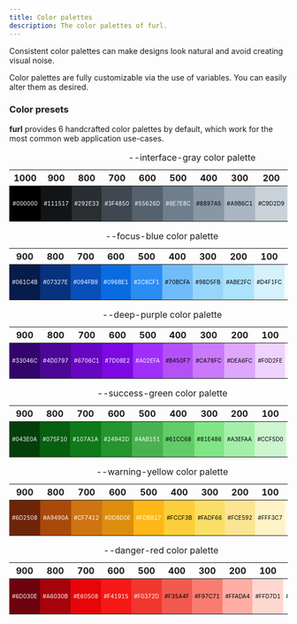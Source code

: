 ```yaml
---
title: Color palettes
description: The color palettes of furl.
---
```


Consistent color palettes can make designs look natural and avoid creating visual noise.

Color palettes are fully customizable via the use of variables. You can easily alter them as desired.

### Color presets

**furl** provides 6 handcrafted color palettes by default, which work for the most common web application use-cases.

<table class='fixed-table'>
  <caption><span class='font-c'>--interface-gray</span> color palette</caption>
  <thead>
    <tr>
      <th style='text-align:center'>1000</th>
      <th style='text-align:center'>900</th>
      <th style='text-align:center'>800</th>
      <th style='text-align:center'>700</th>
      <th style='text-align:center'>600</th>
      <th style='text-align:center'>500</th>
      <th style='text-align:center'>400</th>
      <th style='text-align:center'>300</th>
      <th style='text-align:center'>200</th>
      <th style='text-align:center'>100</th>
      <th style='text-align:center'>50</th>
      <th style='text-align:center'>0</th>
    </tr>
  </thead>
  <tbody>
    <tr>
      <td class='font-c' style='font-size: 10px; background-color: #000000; color: #ffffff; height: 64px; text-align: center'>#000000</td>
      <td class='font-c' style='font-size: 10px; background-color: #111517; color: #ffffff; height: 64px; text-align: center'>#111517</td>
      <td class='font-c' style='font-size: 10px; background-color: #292E33; color: #ffffff; height: 64px; text-align: center'>#292E33</td>
      <td class='font-c' style='font-size: 10px; background-color: #3F4850; color: #ffffff; height: 64px; text-align: center'>#3F4850</td>
      <td class='font-c' style='font-size: 10px; background-color: #55626D; color: #ffffff; height: 64px; text-align: center'>#55626D</td>
      <td class='font-c' style='font-size: 10px; background-color: #6E7E8C; color: #ffffff; height: 64px; text-align: center'>#6E7E8C</td>
      <td class='font-c' style='font-size: 10px; background-color: #8897A5; color: #000000; height: 64px; text-align: center'>#8897A5</td>
      <td class='font-c' style='font-size: 10px; background-color: #A9B6C1; color: #000000; height: 64px; text-align: center'>#A9B6C1</td>
      <td class='font-c' style='font-size: 10px; background-color: #C9D2D9; color: #000000; height: 64px; text-align: center'>#C9D2D9</td>
      <td class='font-c' style='font-size: 10px; background-color: #E7EBEF; color: #000000; height: 64px; text-align: center'>#E7EBEF</td>
      <td class='font-c' style='font-size: 10px; background-color: #F6F7F8; color: #000000; height: 64px; text-align: center'>#F6F7F8</td>
      <td class='font-c' style='font-size: 10px; background-color: #FFFFFF; color: #000000; height: 64px; text-align: center'>#FFFFFF</td>
    </tr>
  </tbody>
</table>

<table class='fixed-table'>
  <caption><span class='font-c'>--focus-blue</span> color palette</caption>
  <thead>
    <tr>
      <th style='text-align:center'>900</th>
      <th style='text-align:center'>800</th>
      <th style='text-align:center'>700</th>
      <th style='text-align:center'>600</th>
      <th style='text-align:center'>500</th>
      <th style='text-align:center'>400</th>
      <th style='text-align:center'>300</th>
      <th style='text-align:center'>200</th>
      <th style='text-align:center'>100</th>
      <th style='text-align:center'>50</th>
    </tr>
  </thead>
  <tbody>
    <tr>
      <td class='font-c' style='font-size: 10px; background-color: #061C4B; color: #ffffff; height: 64px; text-align: center'>#061C4B</td>
      <td class='font-c' style='font-size: 10px; background-color: #07327E; color: #ffffff; height: 64px; text-align: center'>#07327E</td>
      <td class='font-c' style='font-size: 10px; background-color: #094FB9; color: #ffffff; height: 64px; text-align: center'>#094FB9</td>
      <td class='font-c' style='font-size: 10px; background-color: #096BE1; color: #ffffff; height: 64px; text-align: center'>#096BE1</td>
      <td class='font-c' style='font-size: 10px; background-color: #2C8CF1; color: #ffffff; height: 64px; text-align: center'>#2C8CF1</td>
      <td class='font-c' style='font-size: 10px; background-color: #70BCFA; color: #000000; height: 64px; text-align: center'>#70BCFA</td>
      <td class='font-c' style='font-size: 10px; background-color: #98D5FB; color: #000000; height: 64px; text-align: center'>#98D5FB</td>
      <td class='font-c' style='font-size: 10px; background-color: #ABE2FC; color: #000000; height: 64px; text-align: center'>#ABE2FC</td>
      <td class='font-c' style='font-size: 10px; background-color: #D4F1FC; color: #000000; height: 64px; text-align: center'>#D4F1FC</td>
      <td class='font-c' style='font-size: 10px; background-color: #F5FCFE; color: #000000; height: 64px; text-align: center'>#F5FCFE</td>
    </tr>
  </tbody>
</table>

<table class='fixed-table'>
  <caption><span class='font-c'>--deep-purple</span> color palette</caption>
  <thead>
    <tr>
      <th style='text-align:center'>900</th>
      <th style='text-align:center'>800</th>
      <th style='text-align:center'>700</th>
      <th style='text-align:center'>600</th>
      <th style='text-align:center'>500</th>
      <th style='text-align:center'>400</th>
      <th style='text-align:center'>300</th>
      <th style='text-align:center'>200</th>
      <th style='text-align:center'>100</th>
      <th style='text-align:center'>50</th>
    </tr>
  </thead>
  <tbody>
    <tr>
      <td class='font-c' style='font-size: 10px; background-color: #33046C; color: #ffffff; height: 64px; text-align: center'>#33046C</td>
      <td class='font-c' style='font-size: 10px; background-color: #4D0797; color: #ffffff; height: 64px; text-align: center'>#4D0797</td>
      <td class='font-c' style='font-size: 10px; background-color: #6706C1; color: #ffffff; height: 64px; text-align: center'>#6706C1</td>
      <td class='font-c' style='font-size: 10px; background-color: #7D08E2; color: #ffffff; height: 64px; text-align: center'>#7D08E2</td>
      <td class='font-c' style='font-size: 10px; background-color: #A02EFA; color: #ffffff; height: 64px; text-align: center'>#A02EFA</td>
      <td class='font-c' style='font-size: 10px; background-color: #B450F7; color: #000000; height: 64px; text-align: center'>#B450F7</td>
      <td class='font-c' style='font-size: 10px; background-color: #CA78FC; color: #000000; height: 64px; text-align: center'>#CA78FC</td>
      <td class='font-c' style='font-size: 10px; background-color: #DEA6FC; color: #000000; height: 64px; text-align: center'>#DEA6FC</td>
      <td class='font-c' style='font-size: 10px; background-color: #F0D2FE; color: #000000; height: 64px; text-align: center'>#F0D2FE</td>
      <td class='font-c' style='font-size: 10px; background-color: #FCF5FF; color: #000000; height: 64px; text-align: center'>#FCF5FF</td>
    </tr>
  </tbody>
</table>

<table class='fixed-table'>
  <caption><span class='font-c'>--success-green</span> color palette</caption>
  <thead>
    <tr>
      <th style='text-align:center'>900</th>
      <th style='text-align:center'>800</th>
      <th style='text-align:center'>700</th>
      <th style='text-align:center'>600</th>
      <th style='text-align:center'>500</th>
      <th style='text-align:center'>400</th>
      <th style='text-align:center'>300</th>
      <th style='text-align:center'>200</th>
      <th style='text-align:center'>100</th>
      <th style='text-align:center'>50</th>
    </tr>
  </thead>
  <tbody>
    <tr>
      <td class='font-c' style='font-size: 10px; background-color: #043E0A; color: #ffffff; height: 64px; text-align: center'>#043E0A</td>
      <td class='font-c' style='font-size: 10px; background-color: #075F10; color: #ffffff; height: 64px; text-align: center'>#075F10</td>
      <td class='font-c' style='font-size: 10px; background-color: #107A1A; color: #ffffff; height: 64px; text-align: center'>#107A1A</td>
      <td class='font-c' style='font-size: 10px; background-color: #24942D; color: #ffffff; height: 64px; text-align: center'>#24942D</td>
      <td class='font-c' style='font-size: 10px; background-color: #4AB151; color: #ffffff; height: 64px; text-align: center'>#4AB151</td>
      <td class='font-c' style='font-size: 10px; background-color: #61CC68; color: #000000; height: 64px; text-align: center'>#61CC68</td>
      <td class='font-c' style='font-size: 10px; background-color: #81E486; color: #000000; height: 64px; text-align: center'>#81E486</td>
      <td class='font-c' style='font-size: 10px; background-color: #A3EFAA; color: #000000; height: 64px; text-align: center'>#A3EFAA</td>
      <td class='font-c' style='font-size: 10px; background-color: #CCF5D0; color: #000000; height: 64px; text-align: center'>#CCF5D0</td>
      <td class='font-c' style='font-size: 10px; background-color: #F5FEF6; color: #000000; height: 64px; text-align: center'>#F5FEF6</td>
    </tr>
  </tbody>
</table>


<table class='fixed-table'>
  <caption><span class='font-c'>--warning-yellow</span> color palette</caption>
  <thead>
    <tr>
      <th style='text-align:center'>900</th>
      <th style='text-align:center'>800</th>
      <th style='text-align:center'>700</th>
      <th style='text-align:center'>600</th>
      <th style='text-align:center'>500</th>
      <th style='text-align:center'>400</th>
      <th style='text-align:center'>300</th>
      <th style='text-align:center'>200</th>
      <th style='text-align:center'>100</th>
      <th style='text-align:center'>50</th>
    </tr>
  </thead>
  <tbody>
    <tr>
      <td class='font-c' style='font-size: 10px; background-color: #6D2508; color: #ffffff; height: 64px; text-align: center'>#6D2508</td>
      <td class='font-c' style='font-size: 10px; background-color: #A9490A; color: #ffffff; height: 64px; text-align: center'>#A9490A</td>
      <td class='font-c' style='font-size: 10px; background-color: #CF7412; color: #ffffff; height: 64px; text-align: center'>#CF7412</td>
      <td class='font-c' style='font-size: 10px; background-color: #DD8D0E; color: #ffffff; height: 64px; text-align: center'>#DD8D0E</td>
      <td class='font-c' style='font-size: 10px; background-color: #FDB817; color: #ffffff; height: 64px; text-align: center'>#FDB817</td>
      <td class='font-c' style='font-size: 10px; background-color: #FCCF3B; color: #000000; height: 64px; text-align: center'>#FCCF3B</td>
      <td class='font-c' style='font-size: 10px; background-color: #FADF66; color: #000000; height: 64px; text-align: center'>#FADF66</td>
      <td class='font-c' style='font-size: 10px; background-color: #FCE592; color: #000000; height: 64px; text-align: center'>#FCE592</td>
      <td class='font-c' style='font-size: 10px; background-color: #FFF3C7; color: #000000; height: 64px; text-align: center'>#FFF3C7</td>
      <td class='font-c' style='font-size: 10px; background-color: #FFFCF0; color: #000000; height: 64px; text-align: center'>#FFFCF0</td>
    </tr>
  </tbody>
</table>


<table class='fixed-table'>
  <caption><span class='font-c'>--danger-red</span> color palette</caption>
  <thead>
    <tr>
      <th style='text-align:center'>900</th>
      <th style='text-align:center'>800</th>
      <th style='text-align:center'>700</th>
      <th style='text-align:center'>600</th>
      <th style='text-align:center'>500</th>
      <th style='text-align:center'>400</th>
      <th style='text-align:center'>300</th>
      <th style='text-align:center'>200</th>
      <th style='text-align:center'>100</th>
      <th style='text-align:center'>50</th>
    </tr>
  </thead>
  <tbody>
    <tr>
      <td class='font-c' style='font-size: 10px; background-color: #6D030E; color: #ffffff; height: 64px; text-align: center'>#6D030E</td>
      <td class='font-c' style='font-size: 10px; background-color: #A6030B; color: #ffffff; height: 64px; text-align: center'>#A6030B</td>
      <td class='font-c' style='font-size: 10px; background-color: #E60508; color: #ffffff; height: 64px; text-align: center'>#E60508</td>
      <td class='font-c' style='font-size: 10px; background-color: #F41915; color: #ffffff; height: 64px; text-align: center'>#F41915</td>
      <td class='font-c' style='font-size: 10px; background-color: #F0372D; color: #ffffff; height: 64px; text-align: center'>#F0372D</td>
      <td class='font-c' style='font-size: 10px; background-color: #F35A4F; color: #000000; height: 64px; text-align: center'>#F35A4F</td>
      <td class='font-c' style='font-size: 10px; background-color: #F97C71; color: #000000; height: 64px; text-align: center'>#F97C71</td>
      <td class='font-c' style='font-size: 10px; background-color: #FFADA4; color: #000000; height: 64px; text-align: center'>#FFADA4</td>
      <td class='font-c' style='font-size: 10px; background-color: #FFD7D1; color: #000000; height: 64px; text-align: center'>#FFD7D1</td>
      <td class='font-c' style='font-size: 10px; background-color: #FEFBFB; color: #000000; height: 64px; text-align: center'>#FEFBFB</td>
    </tr>
  </tbody>
</table>